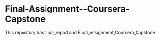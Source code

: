 # Final-Assignment--Coursera-Capstone
This repository has final_report and Final_Assignment_Coursera_Capstone
